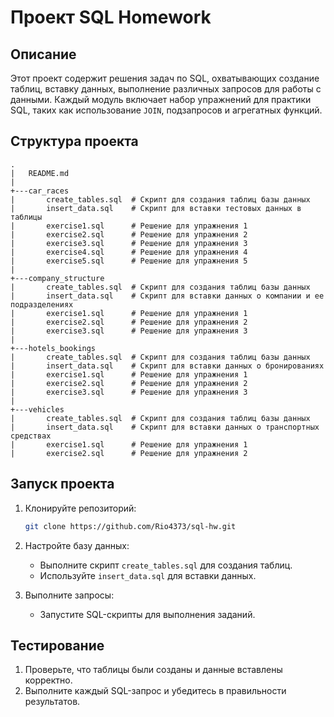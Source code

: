 # Проект SQL Homework

## Описание
Этот проект содержит решения задач по SQL, охватывающих создание таблиц, вставку данных, выполнение различных запросов для работы с данными. Каждый модуль включает набор упражнений для практики SQL, таких как использование `JOIN`, подзапросов и агрегатных функций.

## Структура проекта
```
.
|   README.md
|
+---car_races
|       create_tables.sql  # Скрипт для создания таблиц базы данных 
|       insert_data.sql    # Скрипт для вставки тестовых данных в таблицы
|       exercise1.sql      # Решение для упражнения 1
|       exercise2.sql      # Решение для упражнения 2
|       exercise3.sql      # Решение для упражнения 3
|       exercise4.sql      # Решение для упражнения 4
|       exercise5.sql      # Решение для упражнения 5
|
+---company_structure
|       create_tables.sql  # Скрипт для создания таблиц базы данных 
|       insert_data.sql    # Скрипт для вставки данных о компании и ее подразделениях
|       exercise1.sql      # Решение для упражнения 1
|       exercise2.sql      # Решение для упражнения 2
|       exercise3.sql      # Решение для упражнения 3
|
+---hotels_bookings
|       create_tables.sql  # Скрипт для создания таблиц базы данных 
|       insert_data.sql    # Скрипт для вставки данных о бронированиях
|       exercise1.sql      # Решение для упражнения 1
|       exercise2.sql      # Решение для упражнения 2
|       exercise3.sql      # Решение для упражнения 3
|
+---vehicles
|       create_tables.sql  # Скрипт для создания таблиц базы данных 
|       insert_data.sql    # Скрипт для вставки данных о транспортных средствах
|       exercise1.sql      # Решение для упражнения 1
|       exercise2.sql      # Решение для упражнения 2
```

## Запуск проекта
1. Клонируйте репозиторий:
    ```bash
    git clone https://github.com/Rio4373/sql-hw.git
    ```

2. Настройте базу данных:
    - Выполните скрипт `create_tables.sql` для создания таблиц.
    - Используйте `insert_data.sql` для вставки данных.

3. Выполните запросы:
    - Запустите SQL-скрипты для выполнения заданий.

## Тестирование
1. Проверьте, что таблицы были созданы и данные вставлены корректно.
2. Выполните каждый SQL-запрос и убедитесь в правильности результатов.
